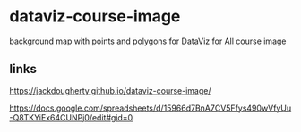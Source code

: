 # dataviz-course-image
background map with points and polygons for DataViz for All course image

## links

https://jackdougherty.github.io/dataviz-course-image/

https://docs.google.com/spreadsheets/d/15966d7BnA7CV5Ffys490wVfyUu-Q8TKYiEx64CUNPj0/edit#gid=0

